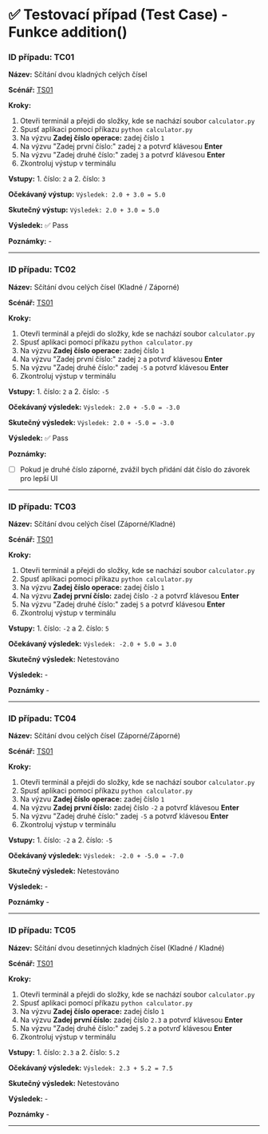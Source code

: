 # ✅ Testovací případ (Test Case) - Funkce addition()
<!-- Ikony ✅ Pass / ❌ Fail -->

### **ID případu:** TC01  

**Název:** Sčítání dvou kladných celých čísel 

**Scénář:** [TS01](test_scenarios.md#id-scénáře-ts01)

**Kroky:**  
1. Otevři terminál a přejdi do složky, kde se nachází soubor `calculator.py`
2. Spusť aplikaci pomocí příkazu `python calculator.py`
3. Na výzvu **Zadej číslo operace:** zadej číslo `1`
4. Na výzvu "Zadej první číslo:" zadej `2` a potvrď klávesou **Enter**
5. Na výzvu "Zadej druhé číslo:" zadej `3` a potvrď klávesou **Enter**
6. Zkontroluj výstup v terminálu

**Vstupy:** 1. číslo: `2` a 2. číslo: `3` 

**Očekávaný výstup:** `Výsledek: 2.0 + 3.0 = 5.0`

**Skutečný výstup:** `Výsledek: 2.0 + 3.0 = 5.0`

**Výsledek:** ✅ Pass 

**Poznámky:** -

---

### **ID případu:** TC02

**Název:** Sčítání dvou celých čísel (Kladné / Záporné)

**Scénář:** [TS01](test_scenarios.md#id-scénáře-ts01)

**Kroky:**
1. Otevři terminál a přejdi do složky, kde se nachází soubor `calculator.py`
2. Spusť aplikaci pomocí příkazu `python calculator.py`
3. Na výzvu **Zadej číslo operace:** zadej číslo `1`
4. Na výzvu "Zadej první číslo:" zadej `2` a potvrď klávesou **Enter**
5. Na výzvu "Zadej druhé číslo:" zadej `-5` a potvrď klávesou **Enter**
6. Zkontroluj výstup v terminálu

**Vstupy:** 1. číslo: `2` a 2. číslo: `-5` 

**Očekávaný výsledek:** `Výsledek: 2.0 + -5.0 = -3.0`

**Skutečný výsledek:** `Výsledek: 2.0 + -5.0 = -3.0`

**Výsledek:** ✅ Pass

**Poznámky:** 
- [ ] Pokud je druhé číslo záporné, zvážil bych přidání dát číslo do závorek pro lepší UI 

---

### **ID případu:** TC03

**Název:** Sčítání dvou celých čísel (Záporné/Kladné)

**Scénář:** [TS01](test_scenarios.md#id-scénáře-ts01)

**Kroky:**
1. Otevři terminál a přejdi do složky, kde se nachází soubor `calculator.py`
2. Spusť aplikaci pomocí příkazu `python calculator.py`
3. Na výzvu **Zadej číslo operace:** zadej číslo `1`
4. Na výzvu **Zadej první číslo:** zadej číslo `-2` a potvrď klávesou **Enter**
5. Na výzvu "Zadej druhé číslo:" zadej `5` a potvrď klávesou **Enter**
6. Zkontroluj výstup v terminálu 

**Vstupy:** 1. číslo: `-2` a 2. číslo: `5` 

**Očekávaný výsledek:** `Výsledek: -2.0 + 5.0 = 3.0`

**Skutečný výsledek:** Netestováno

**Výsledek:** - 

**Poznámky** -

--- 

### **ID případu:** TC04

**Název:** Sčítání dvou celých čísel (Záporné/Záporné)

**Scénář:** [TS01](test_scenarios.md#id-scénáře-ts01)

**Kroky:**
1. Otevři terminál a přejdi do složky, kde se nachází soubor `calculator.py`
2. Spusť aplikaci pomocí příkazu `python calculator.py`
3. Na výzvu **Zadej číslo operace:** zadej číslo `1`
4. Na výzvu **Zadej první číslo:** zadej číslo `-2` a potvrď klávesou **Enter**
5. Na výzvu "Zadej druhé číslo:" zadej `-5` a potvrď klávesou **Enter**
6. Zkontroluj výstup v terminálu 

**Vstupy:** 1. číslo: `-2` a 2. číslo: `-5` 

**Očekávaný výsledek:** `Výsledek: -2.0 + -5.0 = -7.0`

**Skutečný výsledek:** Netestováno

**Výsledek:** - 

**Poznámky** -

---

### **ID případu:** TC05

**Název:** Sčítání dvou desetinných kladných čísel (Kladné / Kladné)

**Scénář:** [TS01](test_scenarios.md#id-scénáře-ts01)

**Kroky:**
1. Otevři terminál a přejdi do složky, kde se nachází soubor `calculator.py`
2. Spusť aplikaci pomocí příkazu `python calculator.py`
3. Na výzvu **Zadej číslo operace:** zadej číslo `1`
4. Na výzvu **Zadej první číslo:** zadej číslo `2.3` a potvrď klávesou **Enter**
5. Na výzvu "Zadej druhé číslo:" zadej `5.2` a potvrď klávesou **Enter**
6. Zkontroluj výstup v terminálu 

**Vstupy:** 1. číslo: `2.3` a 2. číslo: `5.2` 

**Očekávaný výsledek:** `Výsledek: 2.3 + 5.2 = 7.5`

**Skutečný výsledek:** Netestováno

**Výsledek:** - 

**Poznámky** -

---
